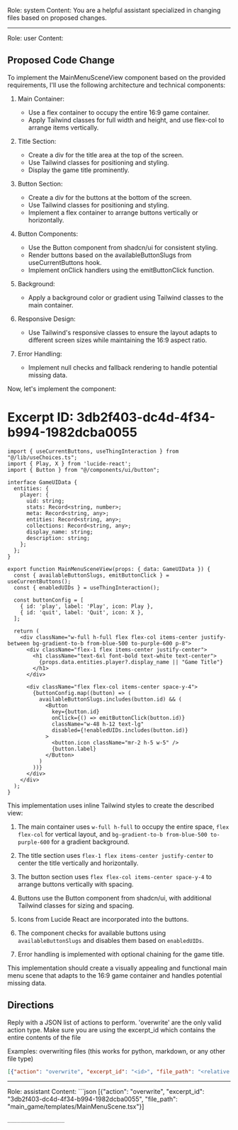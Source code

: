 Role: system
Content: You are a helpful assistant specialized in changing files based on proposed changes.
__________________
Role: user
Content: 
## Proposed Code Change
To implement the MainMenuSceneView component based on the provided requirements, I'll use the following architecture and technical components:

1. Main Container:
   - Use a flex container to occupy the entire 16:9 game container.
   - Apply Tailwind classes for full width and height, and use flex-col to arrange items vertically.

2. Title Section:
   - Create a div for the title area at the top of the screen.
   - Use Tailwind classes for positioning and styling.
   - Display the game title prominently.

3. Button Section:
   - Create a div for the buttons at the bottom of the screen.
   - Use Tailwind classes for positioning and styling.
   - Implement a flex container to arrange buttons vertically or horizontally.

4. Button Components:
   - Use the Button component from shadcn/ui for consistent styling.
   - Render buttons based on the availableButtonSlugs from useCurrentButtons hook.
   - Implement onClick handlers using the emitButtonClick function.

5. Background:
   - Apply a background color or gradient using Tailwind classes to the main container.

6. Responsive Design:
   - Use Tailwind's responsive classes to ensure the layout adapts to different screen sizes while maintaining the 16:9 aspect ratio.

7. Error Handling:
   - Implement null checks and fallback rendering to handle potential missing data.

Now, let's implement the component:

# Excerpt ID: 3db2f403-dc4d-4f34-b994-1982dcba0055
```tsx main_game/templates/MainMenuScene.tsx
import { useCurrentButtons, useThingInteraction } from "@/lib/useChoices.ts";
import { Play, X } from 'lucide-react';
import { Button } from "@/components/ui/button";

interface GameUIData {
  entities: {
    player: {
      uid: string;
      stats: Record<string, number>;
      meta: Record<string, any>;
      entities: Record<string, any>;
      collections: Record<string, any>;
      display_name: string;
      description: string;
    };
  };
}

export function MainMenuSceneView(props: { data: GameUIData }) {
  const { availableButtonSlugs, emitButtonClick } = useCurrentButtons();
  const { enabledUIDs } = useThingInteraction();

  const buttonConfig = [
    { id: 'play', label: 'Play', icon: Play },
    { id: 'quit', label: 'Quit', icon: X },
  ];

  return (
    <div className="w-full h-full flex flex-col items-center justify-between bg-gradient-to-b from-blue-500 to-purple-600 p-8">
      <div className="flex-1 flex items-center justify-center">
        <h1 className="text-6xl font-bold text-white text-center">
          {props.data.entities.player?.display_name || "Game Title"}
        </h1>
      </div>
      
      <div className="flex flex-col items-center space-y-4">
        {buttonConfig.map((button) => (
          availableButtonSlugs.includes(button.id) && (
            <Button
              key={button.id}
              onClick={() => emitButtonClick(button.id)}
              className="w-48 h-12 text-lg"
              disabled={!enabledUIDs.includes(button.id)}
            >
              <button.icon className="mr-2 h-5 w-5" />
              {button.label}
            </Button>
          )
        ))}
      </div>
    </div>
  );
}
```

This implementation uses inline Tailwind styles to create the described view:

1. The main container uses `w-full h-full` to occupy the entire space, `flex flex-col` for vertical layout, and `bg-gradient-to-b from-blue-500 to-purple-600` for a gradient background.

2. The title section uses `flex-1 flex items-center justify-center` to center the title vertically and horizontally.

3. The button section uses `flex flex-col items-center space-y-4` to arrange buttons vertically with spacing.

4. Buttons use the Button component from shadcn/ui, with additional Tailwind classes for sizing and spacing.

5. Icons from Lucide React are incorporated into the buttons.

6. The component checks for available buttons using `availableButtonSlugs` and disables them based on `enabledUIDs`.

7. Error handling is implemented with optional chaining for the game title.

This implementation should create a visually appealing and functional main menu scene that adapts to the 16:9 game container and handles potential missing data.

## Directions
Reply with a JSON list of actions to perform. 'overwrite' are the only valid action type. 
Make sure you are using the excerpt_id which contains the entire contents of the file

Examples:
overwriting files (this works for python, markdown, or any other file type)
```json output_example1
[{"action": "overwrite", "excerpt_id": "<id>", "file_path": "<relative file path>"}]
```

__________________
Role: assistant
Content: ```json
[{"action": "overwrite", "excerpt_id": "3db2f403-dc4d-4f34-b994-1982dcba0055", "file_path": "main_game/templates/MainMenuScene.tsx"}]
```
__________________
